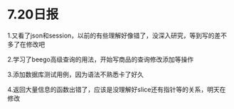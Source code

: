 #      7.20日报

1.又看了json和session，以前的有些理解好像错了，没深入研究，等到写的差不多了在修改吧

2.学习了beego高级查询的用法，开始写商品的查询修改添加等操作

3.添加数据库测试用例，因为语法不熟悉卡了好久

4.返回大量信息的函数出错了，应该是没理解好slice还有指针等的关系，明天在修改